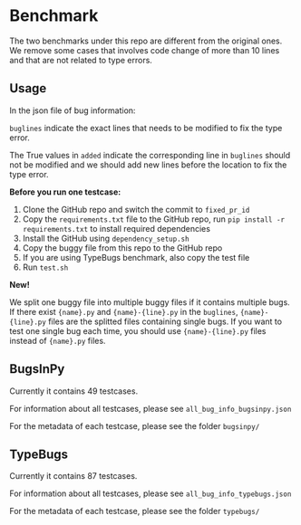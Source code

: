 # Benchmark

The two benchmarks under this repo are different from the original ones. We remove some cases that involves code change of more than 10 lines and that are not related to type errors.

## Usage

In the json file of bug information:

`buglines` indicate the exact lines that needs to be modified to fix the type error.

The True values in `added` indicate the corresponding line in `buglines` should not be modified and we should add new lines before the location to fix the type error.

**Before you run one testcase:**

1. Clone the GitHub repo and switch the commit to `fixed_pr_id`
2. Copy the `requirements.txt` file to the GitHub repo, run `pip install -r requirements.txt` to install required dependencies
3. Install the GitHub using `dependency_setup.sh`
4. Copy the buggy file from this repo to the GitHub repo
5. If you are using TypeBugs benchmark, also copy the test file
6. Run `test.sh`

**New!**

We split one buggy file into multiple buggy files if it contains multiple bugs.
If there exist `{name}.py` and `{name}-{line}.py` in the `buglines`, `{name}-{line}.py` files are the splitted files containing single bugs. If you want to test one single bug each time, you should use `{name}-{line}.py` files  instead of `{name}.py`  files.

## BugsInPy

Currently it contains 49 testcases.

For information about all testcases, please see `all_bug_info_bugsinpy.json`

For the metadata of each testcase, please see the folder `bugsinpy/`

## TypeBugs

Currently it contains 87 testcases.

For information about all testcases, please see `all_bug_info_typebugs.json`

For the metadata of each testcase, please see the folder `typebugs/`